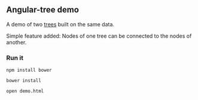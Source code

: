 ## Angular-tree demo

A demo of two [trees](https://github.com/angular-ui-tree/angular-ui-tree) built on the same data.

Simple feature added: Nodes of one tree can be connected to the nodes of another.

### Run it

```
npm install bower

bower install

open demo.html
```